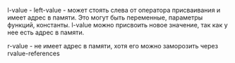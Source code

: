 l-value - left-value - может стоять слева от оператора присваивания и имеет адрес в памяти. Это могут быть переменные, параметры функций, константы. l-value можно присвоить новое значение, так как у нее есть адрес в памяти. 

r-value - не имеет адрес в памяти, хотя его можно заморозить через rvalue-references